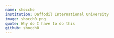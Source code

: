 ```yaml
---
name: shoccho
institution: Daffodil International University
image: shocch0.png 
quote: Why do I have to do this
github: shocch0
---
```

